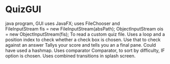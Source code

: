 # QuizGUI
java program, GUI uses JavaFX; uses FileChooser and  
         FileInputStream fis = new FileInputStream(absPath);
         ObjectInputStream ois = new ObjectInputStream(fis);
 To read a custom quiz file.
 Uses a loop and a position index to check whether a check box is chosen. Use that to check against an answer
 Tallys your score and tells you an a final pane.
 Could have used a hashmap.
 Uses comparator Comparator<QA>, to sort by difficulty, IF option is chosen.
 Uses combined transitions in splash screen.
